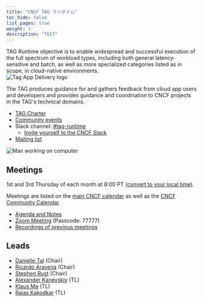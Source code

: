 ```yaml
---
title: "CNCF TAG ランタイム"
toc_hide: false
list_pages: true
weight: 3
description: "TEST"
---
```


<div class="row mt-5 mb-3">
    <div class="col-lg-6">
        <div class="lead">
        TAG Runtime objective is to enable widespread and successful execution of the full spectrum of workload types, including both general latency-sensitive and batch, as well as more specialized categories listed as in scope, in cloud-native environments.
        </div>
    </div>
    <div class="col-lg-6">
        <img src="/images/tag-runtime_icon-color.svg" alt="Tag App Delivery logo" style="max-width: 300px;">
    </div>
</div>


The TAG produces guidance for and gathers feedback from cloud app users and
developers and provides guidance and coordination to CNCF projects in the TAG's
technical domains.

- [TAG Charter](https://github.com/cncf/toc/blob/main/tags/runtime-charter.md)
- [Community events](https://community.cncf.io/tag-runtime/)
- Slack channel: [#tag-runtime](https://cloud-native.slack.com/messages/CPBE97SMU)
    - [Invite yourself to the CNCF Slack](https://slack.cncf.io/)
- [Mailing list](https://lists.cncf.io/g/cncf-runtime/topics)

<p class="mt-5"><img src="/images/man-using-laptop.jpg" alt="Man working on computer"></p>


## Meetings

1st and 3rd Thursday of each month at 8:00 PT ([convert to your local
time](https://dateful.com/convert/pacific-time-pt?t=08)).

Meetings are listed on the [main CNCF calendar](https://www.cncf.io/calendar/)
as well as the [CNCF Community Calendar](https://community.cncf.io/tag-runtime/).

* [Agenda and Notes](https://bit.ly/cncf-tag-runtime-meeting-notes)
* [Zoom Meeting](https://zoom.us/j/9890721462?pwd=N2xyRkZaN2JWZkNmS3EzbE1HVnhEQT09) (Passcode: 77777)
* [Recordings of previous meetings](https://www.youtube.com/@cncftagruntime173/videos)

## Leads

- [Danielle Tal](https://github.com/miao0miao) (Chair)
- [Ricardo Aravena](https://github.com/raravena80) (Chair)
- [Stephen Rust](https://github.com/srust) (Chair)
- [Alexander Kanevskiy](https://github.com/kad) (TL)
- [Klaus Ma](https://github.com/k82cn) (TL)
- [Rajas Kakodkar](https://github.com/rajaskakodkar) (TL)
